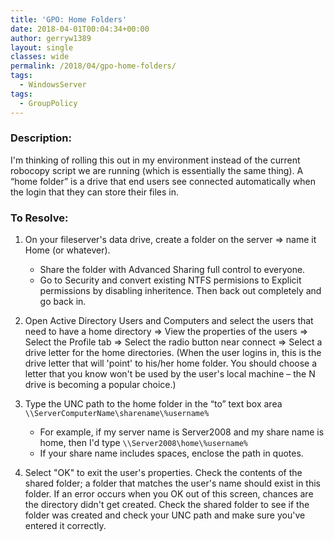 ```yaml
---
title: 'GPO: Home Folders'
date: 2018-04-01T00:04:34+00:00
author: gerryw1389
layout: single
classes: wide
permalink: /2018/04/gpo-home-folders/
tags:
  - WindowsServer
tags:
  - GroupPolicy
---
```

<!--more-->

### Description:

I'm thinking of rolling this out in my environment instead of the current robocopy script we are running (which is essentially the same thing). A &#8220;home folder&#8221; is a drive that end users see connected automatically when the login that they can store their files in.

### To Resolve:

1. On your fileserver's data drive, create a folder on the server => name it Home (or whatever).

   - Share the folder with Advanced Sharing full control to everyone.
   - Go to Security and convert existing NTFS permisions to Explicit permissions by disabling inheritence. Then back out completely and go back in. 

2. Open Active Directory Users and Computers and select the users that need to have a home directory => View the properties of the users => Select the Profile tab => Select the radio button near connect => Select a drive letter for the home directories. (When the user logins in, this is the drive letter that will 'point' to his/her home folder. You should choose a letter that you know won't be used by the user's local machine – the N drive is becoming a popular choice.)

3. Type the UNC path to the home folder in the &#8220;to&#8221; text box area `\\ServerComputerName\sharename\%username%`  
   - For example, if my server name is Server2008 and my share name is home, then I'd type `\\Server2008\home\%username%`  
   - If your share name includes spaces, enclose the path in quotes. 

4. Select "OK" to exit the user's properties. Check the contents of the shared folder; a folder that matches the user's name should exist in this folder. If an error occurs when you OK out of this screen, chances are the directory didn't get created. Check the shared folder to see if the folder was created and check your UNC path and make sure you've entered it correctly.